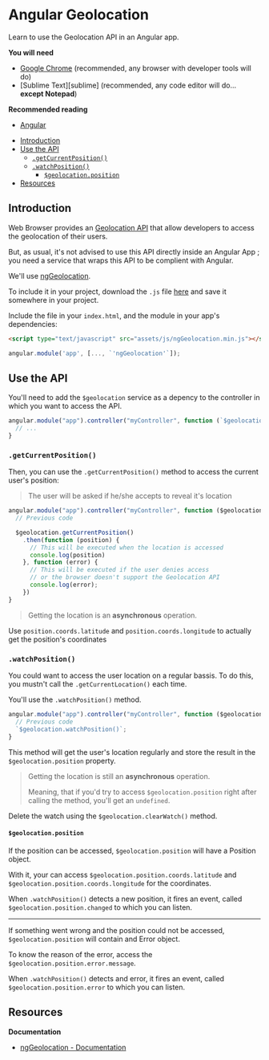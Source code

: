 # Angular Geolocation

Learn to use the Geolocation API in an Angular app.

<!-- slide-include ../../BANNER.md -->

**You will need**

- [Google Chrome][chrome] (recommended, any browser with developer tools will do)
- [Sublime Text][sublime] (recommended, any code editor will do... **except Notepad**)

**Recommended reading**

- [Angular][ng]

<!-- START doctoc generated TOC please keep comment here to allow auto update -->
<!-- DON'T EDIT THIS SECTION, INSTEAD RE-RUN doctoc TO UPDATE -->

- [Introduction](#introduction)
- [Use the API](#use-the-api)
  - [`.getCurrentPosition()`](#getcurrentposition)
  - [`.watchPosition()`](#watchposition)
    - [`$geolocation.position`](#geolocationposition)
- [Resources](#resources)

<!-- END doctoc generated TOC please keep comment here to allow auto update -->

## Introduction

Web Browser provides an [Geolocation API][geoapi-doc] that allow developers to access the geolocation of their users.

But, as usual, it's not advised to use this API directly inside an Angular App ; you need a service that wraps this API to be complient with Angular.

We'll use [ngGeolocation][ngloc].

To include it in your project, download the `.js` file [here][ngloc-file] and save it somewhere in your project.

Include the file in your `index.html`, and the module in your app's dependencies:

```html
<script type="text/javascript" src="assets/js/ngGeolocation.min.js"></script>
```

```js
angular.module('app', [..., `'ngGeolocation'`]);
```

## Use the API

<!-- slide-front-matter class: middle -->

You'll need to add the `$geolocation` service as a depency to the controller in which you want to access the API.

```js
angular.module("app").controller("myController", function (`$geolocation`) {
  // ...
}
```

### `.getCurrentPosition()`

Then, you can use the `.getCurrentPosition()` method to access the current user's position:

> The user will be asked if he/she accepts to reveal it's location

```js
angular.module("app").controller("myController", function ($geolocation) {
  // Previous code

  $geolocation.getCurrentPosition()
    .then(function (position) {
      // This will be executed when the location is accessed
      console.log(position)
    }, function (error) {
      // This will be executed if the user denies access
      // or the browser doesn't support the Geolocation API
      console.log(error);
    })
}
```

> Getting the location is an **asynchronous** operation.

Use `position.coords.latitude` and `position.coords.longitude` to actually get the position's coordinates

### `.watchPosition()`

You could want to access the user location on a regular bassis. To do this, you mustn't call the `.getCurrentLocation()` each time.

You'll use the `.watchPosition()` method.

```js
angular.module("app").controller("myController", function ($geolocation) {
  // Previous code
  `$geolocation.watchPosition()`;
}
```

This method will get the user's location regularly and store the result in the `$geolocation.position` property.

> Getting the location is still an **asynchronous** operation.
>
> Meaning, that if you'd try to access `$geolocation.position` right after calling the method, you'll get an `undefined`.

Delete the watch using the `$geolocation.clearWatch()` method.

#### `$geolocation.position`

If the position can be accessed, `$geolocation.position` will have a Position object.

With it, your can access `$geolocation.position.coords.latitude` and `$geolocation.position.coords.longitude` for the coordinates.

When `.watchPosition()` detects a new position, it fires an event, called `$geolocation.position.changed` to which you can listen.

---

If something went wrong and the position could not be accessed, `$geolocation.position` will contain and Error object.

To know the reason of the error, access the `$geolocation.position.error.message`.

When `.watchPosition()` detects and error, it fires an event, called `$geolocation.position.error` to which you can listen.

## Resources

**Documentation**

- [ngGeolocation - Documentation][ngloc-doc]

[ng]: ../angular
[chrome]: https://www.google.com/chrome/
[vscode]: https://code.visualstudio.com/
[geoapi-doc]: https://developer.mozilla.org/en-US/docs/Web/API/Geolocation/Using_geolocation
[ngloc]: https://github.com/ninjatronic/ngGeolocation
[ngloc-file]: https://github.com/ninjatronic/ngGeolocation/blob/master/ngGeolocation.min.js
[ngloc-doc]: https://github.com/ninjatronic/ngGeolocation/wiki/API-Reference
